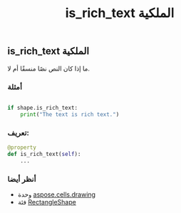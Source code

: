 ﻿---
title: is_rich_text الملكية
second_title: Aspose.Cells for Python via .NET API المراجع
description:
type: docs
weight: 620
url: /ar/python-net/aspose.cells.drawing/rectangleshape/is_rich_text/
is_root: false
---
##  is_rich_text الملكية

ما إذا كان النص نصًا منسقًا أم لا.

###  أمثلة

```python

if shape.is_rich_text:
    print("The text is rich text.")

```
###  تعريف:
```python
@property
def is_rich_text(self):
    ...
```

###  أنظر أيضا
* وحدة [aspose.cells.drawing](../../)
* فئة [RectangleShape](/cells/ar/python-net/aspose.cells.drawing/rectangleshape)
